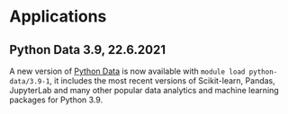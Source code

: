 # Applications


## Python Data 3.9, 22.6.2021

A new version of [Python Data](../../apps/python-data.md) is now available with `module load python-data/3.9-1`, it includes the most recent versions of Scikit-learn, Pandas, JupyterLab and many other popular data analytics and machine learning packages for Python 3.9.

